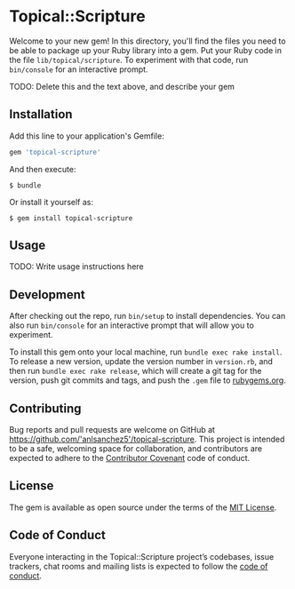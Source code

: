 # Topical::Scripture

Welcome to your new gem! In this directory, you'll find the files you need to be able to package up your Ruby library into a gem. Put your Ruby code in the file `lib/topical/scripture`. To experiment with that code, run `bin/console` for an interactive prompt.

TODO: Delete this and the text above, and describe your gem

## Installation

Add this line to your application's Gemfile:

```ruby
gem 'topical-scripture'
```

And then execute:

    $ bundle

Or install it yourself as:

    $ gem install topical-scripture

## Usage

TODO: Write usage instructions here

## Development

After checking out the repo, run `bin/setup` to install dependencies. You can also run `bin/console` for an interactive prompt that will allow you to experiment.

To install this gem onto your local machine, run `bundle exec rake install`. To release a new version, update the version number in `version.rb`, and then run `bundle exec rake release`, which will create a git tag for the version, push git commits and tags, and push the `.gem` file to [rubygems.org](https://rubygems.org).

## Contributing

Bug reports and pull requests are welcome on GitHub at https://github.com/'anlsanchez5'/topical-scripture. This project is intended to be a safe, welcoming space for collaboration, and contributors are expected to adhere to the [Contributor Covenant](http://contributor-covenant.org) code of conduct.

## License

The gem is available as open source under the terms of the [MIT License](https://opensource.org/licenses/MIT).

## Code of Conduct

Everyone interacting in the Topical::Scripture project’s codebases, issue trackers, chat rooms and mailing lists is expected to follow the [code of conduct](https://github.com/'anlsanchez5'/topical-scripture/blob/master/CODE_OF_CONDUCT.md).
